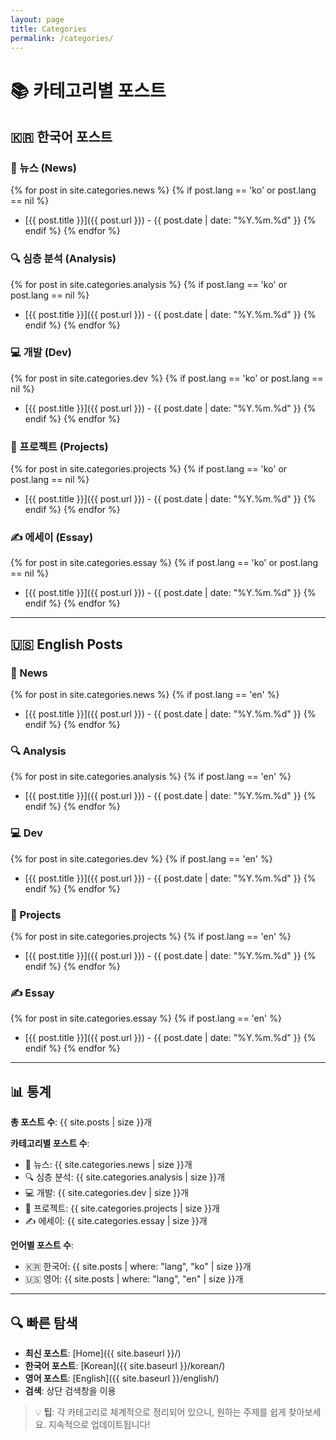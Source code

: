 ```yaml
---
layout: page
title: Categories
permalink: /categories/
---
```


# 📚 카테고리별 포스트

## 🇰🇷 한국어 포스트

### 📰 뉴스 (News)
{% for post in site.categories.news %}
{% if post.lang == 'ko' or post.lang == nil %}
- [{{ post.title }}]({{ post.url }}) - {{ post.date | date: "%Y.%m.%d" }}
{% endif %}
{% endfor %}

### 🔍 심층 분석 (Analysis)
{% for post in site.categories.analysis %}
{% if post.lang == 'ko' or post.lang == nil %}
- [{{ post.title }}]({{ post.url }}) - {{ post.date | date: "%Y.%m.%d" }}
{% endif %}
{% endfor %}

### 💻 개발 (Dev)
{% for post in site.categories.dev %}
{% if post.lang == 'ko' or post.lang == nil %}
- [{{ post.title }}]({{ post.url }}) - {{ post.date | date: "%Y.%m.%d" }}
{% endif %}
{% endfor %}

### 🚀 프로젝트 (Projects)
{% for post in site.categories.projects %}
{% if post.lang == 'ko' or post.lang == nil %}
- [{{ post.title }}]({{ post.url }}) - {{ post.date | date: "%Y.%m.%d" }}
{% endif %}
{% endfor %}

### ✍️ 에세이 (Essay)
{% for post in site.categories.essay %}
{% if post.lang == 'ko' or post.lang == nil %}
- [{{ post.title }}]({{ post.url }}) - {{ post.date | date: "%Y.%m.%d" }}
{% endif %}
{% endfor %}

---

## 🇺🇸 English Posts

### 📰 News
{% for post in site.categories.news %}
{% if post.lang == 'en' %}
- [{{ post.title }}]({{ post.url }}) - {{ post.date | date: "%Y.%m.%d" }}
{% endif %}
{% endfor %}

### 🔍 Analysis
{% for post in site.categories.analysis %}
{% if post.lang == 'en' %}
- [{{ post.title }}]({{ post.url }}) - {{ post.date | date: "%Y.%m.%d" }}
{% endif %}
{% endfor %}

### 💻 Dev
{% for post in site.categories.dev %}
{% if post.lang == 'en' %}
- [{{ post.title }}]({{ post.url }}) - {{ post.date | date: "%Y.%m.%d" }}
{% endif %}
{% endfor %}

### 🚀 Projects
{% for post in site.categories.projects %}
{% if post.lang == 'en' %}
- [{{ post.title }}]({{ post.url }}) - {{ post.date | date: "%Y.%m.%d" }}
{% endif %}
{% endfor %}

### ✍️ Essay
{% for post in site.categories.essay %}
{% if post.lang == 'en' %}
- [{{ post.title }}]({{ post.url }}) - {{ post.date | date: "%Y.%m.%d" }}
{% endif %}
{% endfor %}

---

## 📊 통계

**총 포스트 수**: {{ site.posts | size }}개

**카테고리별 포스트 수**:
- 📰 뉴스: {{ site.categories.news | size }}개
- 🔍 심층 분석: {{ site.categories.analysis | size }}개  
- 💻 개발: {{ site.categories.dev | size }}개
- 🚀 프로젝트: {{ site.categories.projects | size }}개
- ✍️ 에세이: {{ site.categories.essay | size }}개

**언어별 포스트 수**:
- 🇰🇷 한국어: {{ site.posts | where: "lang", "ko" | size }}개
- 🇺🇸 영어: {{ site.posts | where: "lang", "en" | size }}개

---

## 🔍 빠른 탐색

- **최신 포스트**: [Home]({{ site.baseurl }}/)
- **한국어 포스트**: [Korean]({{ site.baseurl }}/korean/)
- **영어 포스트**: [English]({{ site.baseurl }}/english/)
- **검색**: 상단 검색창을 이용

> 💡 **팁**: 각 카테고리로 체계적으로 정리되어 있으니, 원하는 주제를 쉽게 찾아보세요. 지속적으로 업데이트됩니다!